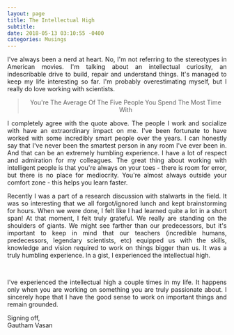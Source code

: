 ```yaml
---
layout: page
title: The Intellectual High
subtitle: 
date: 2018-05-13 03:10:55 -0400
categories: Musings
---
```


<p align="justify"> I've always been a nerd at heart. No, I'm not referring to the stereotypes in American movies. I'm talking about an intellectual curiosity, an indescribable drive to build, repair and understand things. It's managed to keep my life interesting so far. I'm probably overestimating myself, but I really do love working with scientists.  </p>
                                    
<center><blockquote>You're The Average Of The Five People You Spend The Most Time With </blockquote></center>

<p align="justify"> I completely agree with the quote above. The people I work and socialize with have an extraordinary impact on me. I've been fortunate to have worked with some incredibly smart people over the years. I can honestly say that I've never been the smartest person in any room I've ever been in. And that can be an extremely humbling experience. I have a lot of respect and admiration for my colleagues. The great thing about working with intelligent people is that you're always on your toes - there is room for error, but there is no place for mediocrity. You're almost always outside your comfort zone - this helps you learn faster. </p>

<p align="justify">Recently I was a part of a research discussion with stalwarts in the field. It was so interesting that we all forgot/ignored lunch and kept brainstorming for hours. When we were done, I felt like I had learned quite a lot in a short span! At that moment, I felt truly grateful. We really are standing on the shoulders of giants. We might see farther than our predecessors, but it's important to keep in mind that our teachers (incredible humans, predecessors, legendary scientists, etc) equipped us with the skills, knowledge and vision required to work on things bigger than us. It was a truly humbling experience. In a gist, I experienced the intellectual high. </p>

<div class="row uniform">
<div class="4u 12u$(medium)">
</div>
	<div class="4u 12u$(medium)">
        <span class="image main"><img src="{{site.url}}/assets/images/Kindred_Sutton_May15.jpg" alt="" /></span>
</div>
<div class="4u 12u$(medium)">
</div>
</div>

<br>
<p align="justify">I've experienced the intellectual high a couple times in my life. It happens only when you are working on something you are truly passionate about. I sincerely hope that I have the good sense to work on important things and remain grounded. </p>

<p> Signing off, <br>
    Gautham Vasan  </p>